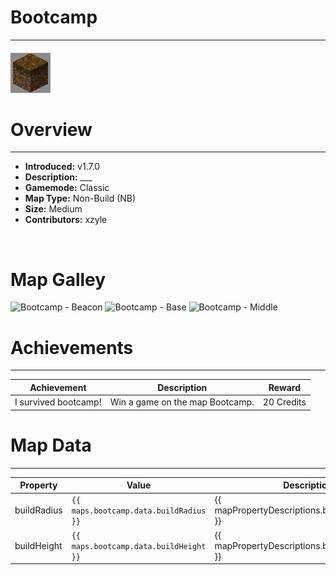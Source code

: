 <!-- replace _map_ with the actual map name -->
<!-- change gamemode type for the Map data description  -->
# Bootcamp

***

#### ![bootcampicon](../assets/maps/bootcamp/bootcamp-icon.jpg)

# Overview
***
- **Introduced:** v1.7.0
- **Description:** ___
- **Gamemode:** Classic
- **Map Type:** Non-Build (NB)
- **Size:** Medium
- **Contributors:** xzyle

<br />  

# Map Galley
![Bootcamp - Beacon](../assets/maps/bootcamp/bootcamp-beacon.gif 'Beacon')
![Bootcamp - Base](../assets/maps/bootcamp/bootcamp-base.gif 'Base')
![Bootcamp - Middle](../assets/maps/bootcamp/bootcamp-middle.gif 'Middle')

# Achievements
***

| Achievement | Description | Reward |
| ----- | ----- | ------ |
| I survived bootcamp! | Win a game on the map Bootcamp. | 20 Credits |



# Map Data
***

| Property | Value | Description |
| ----------- | ----------- | ------ |
| buildRadius |`{{ maps.bootcamp.data.buildRadius }}`| {{ mapPropertyDescriptions.buildRadius.classic }} |
| buildHeight |`{{ maps.bootcamp.data.buildHeight }}`| {{ mapPropertyDescriptions.buildHeight.classic }} |